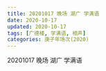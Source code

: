 ```yaml
---
title: 20201017 晚场 湖广 学满语
date: 2020-10-17
updated: 2020-10-17
tags: [广德楼, 学满语, 相声]
categories: 庚子年场次(2020) 
---
```

20201017 晚场 湖广 学满语